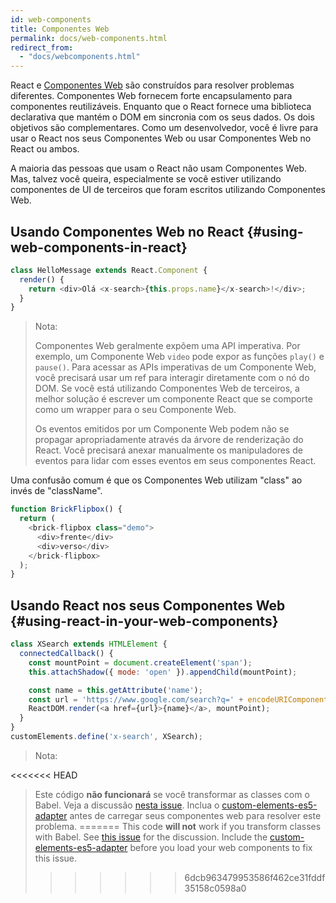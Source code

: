 ```yaml
---
id: web-components
title: Componentes Web
permalink: docs/web-components.html
redirect_from:
  - "docs/webcomponents.html"
---
```


React e [Componentes Web](https://developer.mozilla.org/pt-BR/docs/Web/Web_Components) são construídos para resolver problemas diferentes. Componentes Web fornecem forte encapsulamento para componentes reutilizáveis. Enquanto que o React fornece uma biblioteca declarativa que mantém o DOM em sincronia com os seus dados. Os dois objetivos são complementares. Como um desenvolvedor, você é livre para usar o React nos seus Componentes Web ou usar Componentes Web no React ou ambos.

A maioria das pessoas que usam o React não usam Componentes Web. Mas, talvez você queira, especialmente se você estiver utilizando componentes de UI de terceiros que foram escritos utilizando Componentes Web.

## Usando Componentes Web no React {#using-web-components-in-react}

```javascript
class HelloMessage extends React.Component {
  render() {
    return <div>Olá <x-search>{this.props.name}</x-search>!</div>;
  }
}
```

> Nota:
>
> Componentes Web geralmente expõem uma API imperativa. Por exemplo, um Componente Web `video` pode expor as funções `play()` e `pause()`. Para acessar as APIs imperativas de um Componente Web, você precisará usar um ref para interagir diretamente com o nó do DOM. Se você está utilizando Componentes Web de terceiros, a melhor solução é escrever um componente React que se comporte como um wrapper para o seu Componente Web.
>
> Os eventos emitidos por um Componente Web podem não se propagar apropriadamente através da árvore de renderização do React.
> Você precisará anexar manualmente os manipuladores de eventos para lidar com esses eventos em seus componentes React.

Uma confusão comum é que os Componentes Web utilizam "class" ao invés de "className".

```javascript
function BrickFlipbox() {
  return (
    <brick-flipbox class="demo">
      <div>frente</div>
      <div>verso</div>
    </brick-flipbox>
  );
}
```

## Usando React nos seus Componentes Web {#using-react-in-your-web-components}

```javascript
class XSearch extends HTMLElement {
  connectedCallback() {
    const mountPoint = document.createElement('span');
    this.attachShadow({ mode: 'open' }).appendChild(mountPoint);

    const name = this.getAttribute('name');
    const url = 'https://www.google.com/search?q=' + encodeURIComponent(name);
    ReactDOM.render(<a href={url}>{name}</a>, mountPoint);
  }
}
customElements.define('x-search', XSearch);
```

>Nota:
>
<<<<<<< HEAD
>Este código **não funcionará** se você transformar as classes com o Babel. Veja a discussão [nesta issue](https://github.com/w3c/webcomponents/issues/587).
>Inclua o [custom-elements-es5-adapter](https://github.com/webcomponents/webcomponentsjs#custom-elements-es5-adapterjs) antes de carregar seus componentes web para resolver este problema.
=======
>This code **will not** work if you transform classes with Babel. See [this issue](https://github.com/w3c/webcomponents/issues/587) for the discussion.
>Include the [custom-elements-es5-adapter](https://github.com/webcomponents/polyfills/tree/master/packages/webcomponentsjs#custom-elements-es5-adapterjs) before you load your web components to fix this issue.
>>>>>>> 6dcb963479953586f462ce31fddf35158c0598a0
